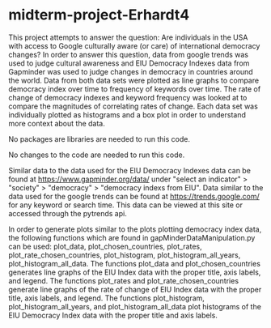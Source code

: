 # midterm-project-Erhardt4
This project attempts to answer the question: Are individuals in the USA with access to Google culturally aware (or care) of international democracy changes? In order to answer this question, data from google trends was used to judge cultural awareness and EIU Democracy Indexes data from Gapminder was used to judge changes in democracy in countries around the world. Data from both data sets were plotted as line graphs to compare democracy index over time to frequency of keywords over time. The rate of change of democracy indexes and keyword frequency was looked at to compare the magnitudes of correlating rates of change. Each data set was individually plotted as histograms and a box plot in order to understand more context about the data.

No packages are libraries are needed to run this code.

No changes to the code are needed to run this code.

Similar data to the data used for the EIU Democracy Indexes data can be found at https://www.gapminder.org/data/ under "select an indicator" > "society" > "democracy" > "democracy indexs from EIU". Data similar to the data used for the google trends can be found at https://trends.google.com/ for any keyword or search time. This data can be viewed at this site or accessed through the pytrends api.

In order to generate plots similar to the plots plotting democracy index data, the following functions which are found in gapMinderDataManipulation.py can be used: plot_data, plot_chosen_countries, plot_rates, plot_rate_chosen_countries, plot_histogram, plot_histogram_all_years, plot_histogram_all_data. The functions plot_data and plot_chosen_countries generates line graphs of the EIU Index data with the proper title, axis labels, and legend. The functions plot_rates and plot_rate_chosen_countries generate line graphs of the rate of change of EIU Index data with the proper title, axis labels, and legend. The functions plot_histogram, plot_histogram_all_years, and plot_histogram_all_data plot histograms of the EIU Democracy Index data with the proper title and axis labels.
